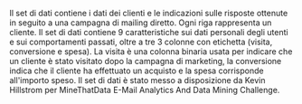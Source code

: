 ﻿Il set di dati contiene i dati dei clienti e le indicazioni sulle risposte ottenute in seguito a una campagna di mailing diretto. Ogni riga rappresenta un cliente. Il set di dati contiene 9 caratteristiche sui dati personali degli utenti e sui comportamenti passati, oltre a tre 3 colonne con etichetta (visita, conversione e spesa).  La visita è una colonna binaria usata per indicare che un cliente è stato visitato dopo la campagna di marketing, la conversione indica che il cliente ha effettuato un acquisto e la spesa corrisponde all'importo speso.  Il set di dati è stato messo a disposizione da Kevin Hillstrom per MineThatData E-Mail Analytics And Data Mining Challenge.<!--HONumber=42-->
